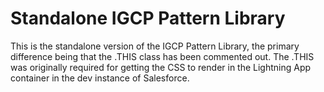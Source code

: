 # Standalone IGCP Pattern Library

This is the standalone version of the IGCP Pattern Library, the primary difference being that the .THIS class has been commented out. The .THIS was originally required for getting the CSS to render in the Lightning App container in the dev instance of Salesforce.